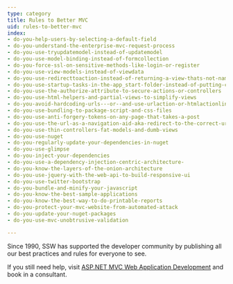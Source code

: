 ```yaml
---
type: category
title: Rules to Better MVC
uid: rules-to-better-mvc
index:
- do-you-help-users-by-selecting-a-default-field
- do-you-understand-the-enterprise-mvc-request-process
- do-you-use-tryupdatemodel-instead-of-updatemodel
- do-you-use-model-binding-instead-of-formcollection
- do-you-force-ssl-on-sensitive-methods-like-login-or-register
- do-you-use-view-models-instead-of-viewdata
- do-you-use-redirecttoaction-instead-of-returning-a-view-thats-not-named-the-same-as-the-action
- do-you-use-startup-tasks-in-the-app_start-folder-instead-of-putting-code-in-globalasax
- do-you-use-the-authorize-attribute-to-secure-actions-or-controllers
- do-you-use-html-helpers-and-partial-views-to-simplify-views
- do-you-avoid-hardcoding-urls---or--and-use-urlaction-or-htmlactionlink-instead
- do-you-use-bundling-to-package-script-and-css-files
- do-you-use-anti-forgery-tokens-on-any-page-that-takes-a-post
- do-you-use-the-url-as-a-navigation-aid-aka-redirect-to-the-correct-url-if-it-is-incorrect
- do-you-use-thin-controllers-fat-models-and-dumb-views
- do-you-use-nuget
- do-you-regularly-update-your-dependencies-in-nuget
- do-you-use-glimpse
- do-you-inject-your-dependencies
- do-you-use-a-dependency-injection-centric-architecture-
- do-you-know-the-layers-of-the-onion-architecture
- do-you-use-jquery-with-the-web-api-to-build-responsive-ui
- do-you-use-twitter-bootstrap
- do-you-bundle-and-minify-your-javascript
- do-you-know-the-best-sample-applications
- do-you-know-the-best-way-to-do-printable-reports
- do-you-protect-your-mvc-website-from-automated-attack
- do-you-update-your-nuget-packages
- do-you-use-mvc-unobtrusive-validation

---
```

Since 1990, SSW has supported the developer community by publishing all our best practices and rules for everyone to see.

If you still need help, visit [ASP.NET MVC Web Application Development](http&#58;//www.ssw.com.au/ssw/Consulting/WebsiteDevelopment.aspx) and book in a consultant.

